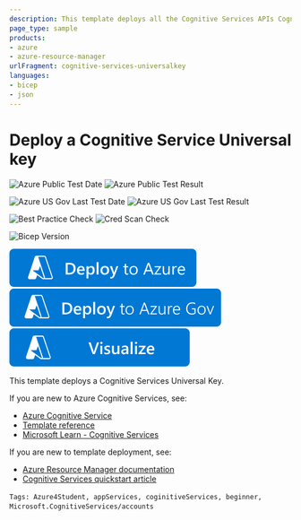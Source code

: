 ```yaml
---
description: This template deploys all the Cognitive Services APIs Cognitive Services bring AI within reach of every developer?without requiring machine-learning expertise. All it takes is an API call to embed the ability to see, hear, speak, search, understand, and accelerate decision-making into your apps.
page_type: sample
products:
- azure
- azure-resource-manager
urlFragment: cognitive-services-universalkey
languages:
- bicep
- json
---
```

# Deploy a Cognitive Service Universal key

![Azure Public Test Date](https://azurequickstartsservice.blob.core.windows.net/badges/quickstarts/microsoft.cognitiveservices/cognitive-services-universalkey/PublicLastTestDate.svg)
![Azure Public Test Result](https://azurequickstartsservice.blob.core.windows.net/badges/quickstarts/microsoft.cognitiveservices/cognitive-services-universalkey/PublicDeployment.svg)

![Azure US Gov Last Test Date](https://azurequickstartsservice.blob.core.windows.net/badges/quickstarts/microsoft.cognitiveservices/cognitive-services-universalkey/FairfaxLastTestDate.svg)
![Azure US Gov Last Test Result](https://azurequickstartsservice.blob.core.windows.net/badges/quickstarts/microsoft.cognitiveservices/cognitive-services-universalkey/FairfaxDeployment.svg)

![Best Practice Check](https://azurequickstartsservice.blob.core.windows.net/badges/quickstarts/microsoft.cognitiveservices/cognitive-services-universalkey/BestPracticeResult.svg)
![Cred Scan Check](https://azurequickstartsservice.blob.core.windows.net/badges/quickstarts/microsoft.cognitiveservices/cognitive-services-universalkey/CredScanResult.svg)

![Bicep Version](https://azurequickstartsservice.blob.core.windows.net/badges/quickstarts/microsoft.cognitiveservices/cognitive-services-universalkey/BicepVersion.svg)

[![Deploy To Azure](https://raw.githubusercontent.com/Azure/azure-quickstart-templates/master/1-CONTRIBUTION-GUIDE/images/deploytoazure.svg?sanitize=true)](https://portal.azure.com/#create/Microsoft.Template/uri/https%3A%2F%2Fraw.githubusercontent.com%2FAzure%2Fazure-quickstart-templates%2Fmaster%2Fquickstarts%2Fmicrosoft.cognitiveservices%2Fcognitive-services-universalkey%2Fazuredeploy.json)
[![Deploy To Azure US Gov](https://raw.githubusercontent.com/Azure/azure-quickstart-templates/master/1-CONTRIBUTION-GUIDE/images/deploytoazuregov.svg?sanitize=true)](https://portal.azure.us/#create/Microsoft.Template/uri/https%3A%2F%2Fraw.githubusercontent.com%2FAzure%2Fazure-quickstart-templates%2Fmaster%2Fquickstarts%2Fmicrosoft.cognitiveservices%2Fcognitive-services-universalkey%2Fazuredeploy.json)
[![Visualize](https://raw.githubusercontent.com/Azure/azure-quickstart-templates/master/1-CONTRIBUTION-GUIDE/images/visualizebutton.svg?sanitize=true)](http://armviz.io/#/?load=https%3A%2F%2Fraw.githubusercontent.com%2FAzure%2Fazure-quickstart-templates%2Fmaster%2Fquickstarts%2Fmicrosoft.cognitiveservices%2Fcognitive-services-universalkey%2Fazuredeploy.json)

This template deploys a Cognitive Services Universal Key.

If you are new to Azure Cognitive Services, see:

- [Azure Cognitive Service](https://docs.microsoft.com/azure/cognitive-services/)
- [Template reference](https://docs.microsoft.com/azure/templates/microsoft.cognitiveservices/2017-04-18/accounts)
- [Microsoft Learn - Cognitive Services](https://docs.microsoft.com/learn/browse/?term=cognitive%20service)

If you are new to template deployment, see:

- [Azure Resource Manager documentation](https://docs.microsoft.com/azure/azure-resource-manager/)
- [Cognitive Services quickstart article](https://docs.microsoft.com/azure/cognitive-services/resource-manager-template)

`Tags: Azure4Student, appServices, coginitiveServices, beginner, Microsoft.CognitiveServices/accounts`
